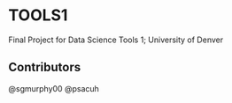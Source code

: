 # TOOLS1
Final Project for Data Science Tools 1; University of Denver


## Contributors
@sgmurphy00
@psacuh